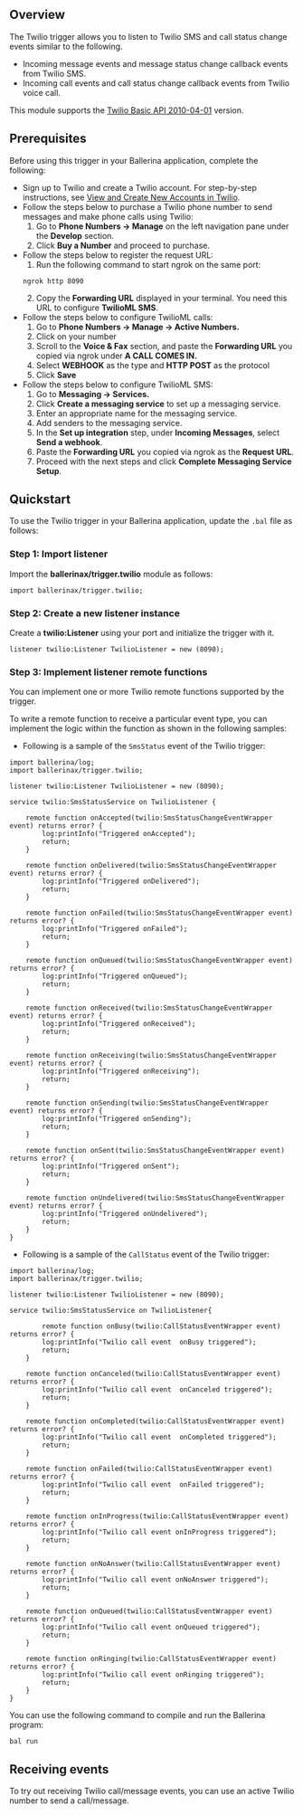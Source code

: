 ## Overview

The Twilio trigger allows you to listen to Twilio SMS and call status change events similar to the following.
- Incoming message events and message status change callback events from Twilio SMS.
- Incoming call events and call status change callback events from Twilio voice call.

This module supports the [Twilio Basic API 2010-04-01](https://www.twilio.com/docs/all) version.

## Prerequisites
Before using this trigger in your Ballerina application, complete the following:

* Sign up to Twilio and create a Twilio account. For step-by-step instructions, see [View and Create New Accounts in Twilio](https://support.twilio.com/hc/en-us/articles/360011177133-View-and-Create-New-Accounts-in-Twilio-Console).
* Follow the steps below to purchase a Twilio phone number to send messages and make phone calls using Twilio:
    1. Go to **Phone Numbers -> Manage** on the left navigation pane under the **Develop** section.
    2. Click **Buy a Number** and proceed to purchase.
* Follow the steps below to register the request URL:
    1. Run the following command to start ngrok on the same port: 
    ```
    ngrok http 8090
    ``` 
    2. Copy the **Forwarding URL** displayed in your terminal. You need this URL to configure **TwilioML SMS**.
* Follow the steps below to configure TwilioML calls:
    1. Go to **Phone Numbers -> Manage -> Active Numbers.**
    2. Click on your number
    3. Scroll to the **Voice & Fax** section, and paste the **Forwarding URL** you copied via ngrok under **A CALL COMES IN.** 
    4. Select **WEBHOOK** as the type and **HTTP POST** as the protocol
    5. Click **Save**
* Follow the steps below to configure TwilioML SMS:
    1. Go to **Messaging -> Services.**
    2. Click **Create a messaging service** to set up a messaging service.
    3. Enter an appropriate name for the messaging service.
    4. Add senders to the messaging service.
    5. In the **Set up integration** step, under **Incoming Messages**, select **Send a webhook**.
    6. Paste the **Forwarding URL** you copied via ngrok as the **Request URL**.
    7. Proceed with the next steps and click **Complete Messaging Service Setup**.

## Quickstart
To use the Twilio trigger in your Ballerina application, update the `.bal` file as follows:

### Step 1: Import listener
Import the **ballerinax/trigger.twilio** module as follows:
```ballerina
import ballerinax/trigger.twilio;
```

### Step 2: Create a new listener instance
Create a **twilio:Listener** using your port and initialize the trigger with it.
```ballerina
listener twilio:Listener TwilioListener = new (8090);
```

### Step 3: Implement listener remote functions
You can implement one or more Twilio remote functions supported by the trigger.

To write a remote function to receive a particular event type, you can implement the logic within the function as shown in the following samples:

* Following is a sample of the `SmsStatus` event of the Twilio trigger:

```ballerina
import ballerina/log;
import ballerinax/trigger.twilio;

listener twilio:Listener TwilioListener = new (8090);

service twilio:SmsStatusService on TwilioListener {

    remote function onAccepted(twilio:SmsStatusChangeEventWrapper event) returns error? {
        log:printInfo("Triggered onAccepted");
        return;
    }

    remote function onDelivered(twilio:SmsStatusChangeEventWrapper event) returns error? {
        log:printInfo("Triggered onDelivered");
        return;
    }

    remote function onFailed(twilio:SmsStatusChangeEventWrapper event) returns error? {
        log:printInfo("Triggered onFailed");
        return;
    }

    remote function onQueued(twilio:SmsStatusChangeEventWrapper event) returns error? {
        log:printInfo("Triggered onQueued");
        return;
    }

    remote function onReceived(twilio:SmsStatusChangeEventWrapper event) returns error? {
        log:printInfo("Triggered onReceived");
        return;
    }

    remote function onReceiving(twilio:SmsStatusChangeEventWrapper event) returns error? {
        log:printInfo("Triggered onReceiving");
        return;
    }

    remote function onSending(twilio:SmsStatusChangeEventWrapper event) returns error? {
        log:printInfo("Triggered onSending");
        return;
    }

    remote function onSent(twilio:SmsStatusChangeEventWrapper event) returns error? {
        log:printInfo("Triggered onSent");
        return;
    }

    remote function onUndelivered(twilio:SmsStatusChangeEventWrapper event) returns error? {
        log:printInfo("Triggered onUndelivered");
        return;
    }
}
```
* Following is a sample of the `CallStatus` event of the Twilio trigger:
```ballerina
import ballerina/log;
import ballerinax/trigger.twilio;

listener twilio:Listener TwilioListener = new (8090);

service twilio:SmsStatusService on TwilioListener{

        remote function onBusy(twilio:CallStatusEventWrapper event) returns error? {
        log:printInfo("Twilio call event  onBusy triggered");
        return;
    }

    remote function onCanceled(twilio:CallStatusEventWrapper event) returns error? {
        log:printInfo("Twilio call event  onCanceled triggered");
        return;
    }

    remote function onCompleted(twilio:CallStatusEventWrapper event) returns error? {
        log:printInfo("Twilio call event  onCompleted triggered");
        return;
    }

    remote function onFailed(twilio:CallStatusEventWrapper event) returns error? {
        log:printInfo("Twilio call event  onFailed triggered");
        return;
    }

    remote function onInProgress(twilio:CallStatusEventWrapper event) returns error? {
        log:printInfo("Twilio call event onInProgress triggered");
        return;
    }

    remote function onNoAnswer(twilio:CallStatusEventWrapper event) returns error? {
        log:printInfo("Twilio call event onNoAnswer triggered");
        return;
    }

    remote function onQueued(twilio:CallStatusEventWrapper event) returns error? {
        log:printInfo("Twilio call event onQueued triggered");
        return;
    }

    remote function onRinging(twilio:CallStatusEventWrapper event) returns error? {
        log:printInfo("Twilio call event onRinging triggered");
        return;
    }
}
```
You can use the following command to compile and run the Ballerina program:

```
bal run
```
## Receiving events
To try out receiving Twilio call/message events, you can use an active Twilio number to send a call/message.
